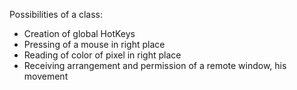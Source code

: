 Possibilities of a class:
​
 - Creation of global HotKeys
 - Pressing of a mouse in right place
 - Reading of color of pixel in right place
 - Receiving arrangement and permission of a remote window, his movement
